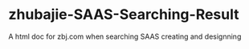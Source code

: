 # zhubajie-SAAS-Searching-Result
A html doc for zbj.com when searching SAAS creating and designning
